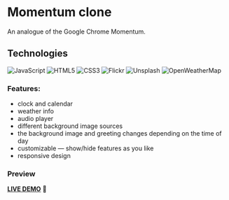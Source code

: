 # Momentum clone
An analogue of the Google Chrome Momentum.

## Technologies
![JavaScript](https://img.shields.io/badge/JavaScript-F7DF1E.svg?style=for-the-badge&logo=JavaScript&logoColor=black)
![HTML5](https://img.shields.io/badge/HTML5-E34F26.svg?style=for-the-badge&logo=HTML5&logoColor=white)
![CSS3](https://img.shields.io/badge/CSS3-1572B6.svg?style=for-the-badge&logo=CSS3&logoColor=white)
![Flickr](https://img.shields.io/badge/Flickr-0063DC.svg?style=for-the-badge&logo=Flickr&logoColor=white)
![Unsplash](https://img.shields.io/badge/Unsplash-000000.svg?style=for-the-badge&logo=Unsplash&logoColor=white)
![OpenWeatherMap](https://user-images.githubusercontent.com/47517329/209432539-8cd0d3e5-ab1e-44fc-ba9a-3548d06f0a7c.png)

### Features:
- clock and calendar 
- weather info 
- audio player
- different background image sources
- the background image and greeting changes depending on the time of day
- customizable — show/hide features as you like
- responsive design
  
### Preview

[**LIVE DEMO**](https://momentum-app-clone.netlify.app/) :eyes:
